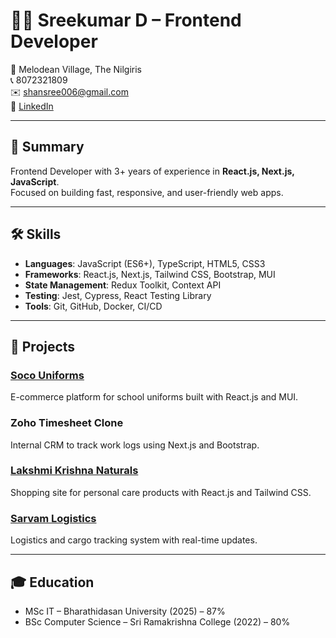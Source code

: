 # 👨‍💻 Sreekumar D – Frontend Developer

📍 Melodean Village, The Nilgiris  
📞 8072321809  
✉️ shansree006@gmail.com  
🔗 [LinkedIn](https://www.linkedin.com/in/sreekumar-d-650b23218)

---

## 🚀 Summary
Frontend Developer with 3+ years of experience in **React.js, Next.js, JavaScript**.  
Focused on building fast, responsive, and user-friendly web apps.

---

## 🛠 Skills

- **Languages**: JavaScript (ES6+), TypeScript, HTML5, CSS3  
- **Frameworks**: React.js, Next.js, Tailwind CSS, Bootstrap, MUI  
- **State Management**: Redux Toolkit, Context API  
- **Testing**: Jest, Cypress, React Testing Library  
- **Tools**: Git, GitHub, Docker, CI/CD  

---

## 💼 Projects

### [Soco Uniforms](http://theskoolstore.com)  
E-commerce platform for school uniforms built with React.js and MUI.

### Zoho Timesheet Clone  
Internal CRM to track work logs using Next.js and Bootstrap.

### [Lakshmi Krishna Naturals](https://lakshmikrishnanaturals.com/)  
Shopping site for personal care products with React.js and Tailwind CSS.

### [Sarvam Logistics](https://www.sarvamlogistics.com/)  
Logistics and cargo tracking system with real-time updates.

---

## 🎓 Education

- MSc IT – Bharathidasan University (2025) – 87%  
- BSc Computer Science – Sri Ramakrishna College (2022) – 80%
